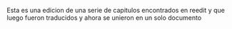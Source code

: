 Esta es una edicion de una serie de capitulos encontrados en reedit y que luego fueron traducidos y ahora se unieron en un solo documento
